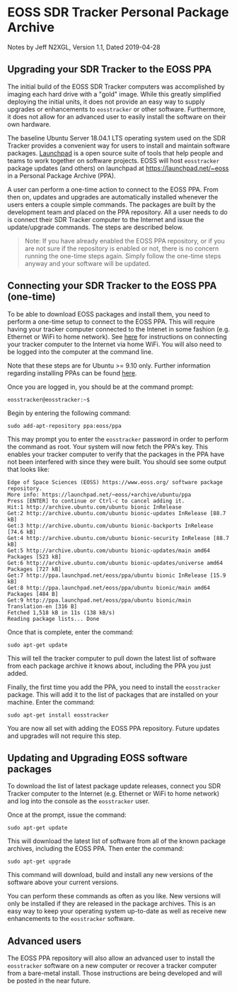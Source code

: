 # EOSS SDR Tracker Personal Package Archive

Notes by Jeff N2XGL,
Version 1.1, Dated 2019-04-28

## Upgrading your SDR Tracker to the EOSS PPA

The initial build of the EOSS SDR Tracker computers was accomplished by
imaging each hard drive with a "gold" image.  While this greatly simplified
deploying the initial units, it does not provide an easy way to supply
upgrades or enhancements to `eosstracker` or other software.  Furthermore,
it does not allow for an advanced user to easily install the software on their
own hardware.

The baseline Ubuntu Server 18.04.1 LTS operating system used on the SDR
Tracker provides a convenient way for users to install and maintain software
packages. [Launchpad](https://launchpad.net/) is a open source suite of tools
that help people and teams to work together on software projects.  EOSS will
host `eosstracker` package updates (and others) on launchpad at
https://launchpad.net/~eoss in a Personal Package Archive (PPA).

A user can perform a one-time action to connect to the EOSS PPA.  From then
on, updates and upgrades are automatically installed whenever the users
enters a couple simple commands.  The packages are built by the development
team and placed on the PPA repository.  All a user needs to do is connect
their SDR Tracker computer to the Internet and issue the update/upgrade
commands.  The steps are described below.

> Note:  If you have already enabled the EOSS PPA repository, or if you
> are not sure if the repository is enabled or not, there is no concern running
> the one-time steps again.  Simply follow the one-time steps anyway and
> your software will be updated.

## Connecting your SDR Tracker to the EOSS PPA (one-time)

To be able to download EOSS packages and install them, you need to perform
a one-time setup to connect to the EOSS PPA.  This will require having your
tracker computer connected to the Intenet in some fashion (e.g. Ethernet or
WiFi to home network).  See
[here](https://github.com/TheKoola/eosstracker/blob/master/doc/EOSS-SDR-Tracker-WiFi.md)
for instructions on connecting your tracker computer to the Internet via home
WiFi. You will also need to be logged into the computer at the command line.  

Note that these steps are for Ubuntu >= 9.10 only. Further information
regarding installing PPAs can be found
[here](https://help.launchpad.net/Packaging/PPA/InstallingSoftware).

Once you are logged in, you should be at the command
prompt:

`eosstracker@eosstracker:~$`

Begin by entering the following command:

`sudo add-apt-repository ppa:eoss/ppa`

This may prompt you to enter the `eosstracker` password in order to perform
the command as root. Your system will now fetch the PPA's key. This enables
your tracker computer to verify that the packages in the PPA have not been
interfered with since they were built.  You should see some output that
looks like:
```
Edge of Space Sciences (EOSS) https://www.eoss.org/ software package repository.
More info: https://launchpad.net/~eoss/+archive/ubuntu/ppa
Press [ENTER] to continue or Ctrl-c to cancel adding it.
Hit:1 http://archive.ubuntu.com/ubuntu bionic InRelease
Get:2 http://archive.ubuntu.com/ubuntu bionic-updates InRelease [88.7 kB]
Get:3 http://archive.ubuntu.com/ubuntu bionic-backports InRelease [74.6 kB]
Get:4 http://archive.ubuntu.com/ubuntu bionic-security InRelease [88.7 kB]
Get:5 http://archive.ubuntu.com/ubuntu bionic-updates/main amd64 Packages [523 kB]
Get:6 http://archive.ubuntu.com/ubuntu bionic-updates/universe amd64 Packages [727 kB]
Get:7 http://ppa.launchpad.net/eoss/ppa/ubuntu bionic InRelease [15.9 kB]
Get:8 http://ppa.launchpad.net/eoss/ppa/ubuntu bionic/main amd64 Packages [484 B]
Get:9 http://ppa.launchpad.net/eoss/ppa/ubuntu bionic/main Translation-en [316 B]
Fetched 1,518 kB in 11s (138 kB/s)
Reading package lists... Done
```

Once that is complete, enter the command:

`sudo apt-get update`

This will tell the tracker computer to pull down the latest list of software
from each package archive it knows about, including the PPA you just added.

Finally, the first time you add the PPA, you need to install the `eosstracker`
package.  This will add it to the list of packages that are installed on your
machine.  Enter the command:

`sudo apt-get install eosstracker`

You are now all set with adding the EOSS PPA repository.  Future updates and
upgrades will not require this step.  

## Updating and Upgrading EOSS software packages

To download the list of latest package update releases, connect you SDR
Tracker computer to the Internet (e.g. Ethernet or WiFi to home network)
and log into the console as the `eosstracker` user.

Once at the prompt, issue the command:

`sudo apt-get update`

This will download the latest list of software from all of the known package
archives, including the EOSS PPA.  Then enter the command:

`sudo apt-get upgrade`

This command will download, build and install any new versions of the
software above your current versions.  

You can perform these commands as often as you like.  New versions will
only be installed if they are released in the package archives.  This is
an easy way to keep your operating system up-to-date as well as receive
new enhancements to the `eosstracker` software.

## Advanced users

The EOSS PPA repository will also allow an advanced user to install the
`eosstracker` software on a new computer or recover a tracker computer
from a bare-metal install.  Those instructions are being developed and
will be posted in the near future.
